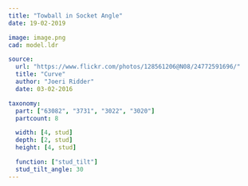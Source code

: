 ```yaml
---
title: "Towball in Socket Angle"
date: 19-02-2019

image: image.png
cad: model.ldr

source:
  url: "https://www.flickr.com/photos/128561206@N08/24772591696/"
  title: "Curve"
  author: "Joeri Ridder"
  date: 03-02-2016

taxonomy:
  part: ["63082", "3731", "3022", "3020"]
  partcount: 8

  width: [4, stud]
  depth: [2, stud]
  height: [4, stud]

  function: ["stud_tilt"]
  stud_tilt_angle: 30
---
```

